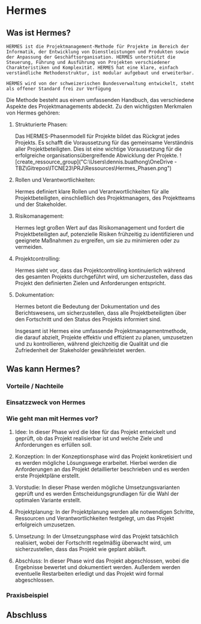 # Hermes

## Was ist Hermes?
    HERMES ist die Projektmanagement-Methode für Projekte im Bereich der Informatik, der Entwicklung von Dienstleistungen und Produkten sowie der Anpassung der Geschäftsorganisation. HERMES unterstützt die Steuerung, Führung und Ausführung von Projekten verschiedener Charakteristiken und Komplexität. HERMES hat eine klare, einfach verständliche Methodenstruktur, ist modular aufgebaut und erweiterbar.
 
    HERMES wird von der schweizerischen Bundesverwaltung entwickelt, steht als offener Standard frei zur Verfügung

Die Methode besteht aus einem umfassenden Handbuch, das verschiedene Aspekte des Projektmanagements abdeckt. Zu den wichtigsten Merkmalen von Hermes gehören: 

1.  Strukturierte Phasen: 

    Das HERMES-Phasenmodell für Projekte bildet das Rückgrat jedes Projekts. Es schafft die Voraussetzung für das gemeinsame Verständnis aller Projektbeteiligten. Dies ist eine wichtige Voraussetzung für die erfolgreiche organisationsübergreifende Abwicklung der Projekte.
    ![create_ressource_group]("C:\Users\dennis.buathong\OneDrive - TBZ\Gitrepos\ITCNE23\PRJ\Ressources\Hermes_Phasen.png")


    

2. Rollen und Verantwortlichkeiten: 

    Hermes definiert klare Rollen und Verantwortlichkeiten für alle Projektbeteiligten, einschließlich des Projektmanagers, des Projektteams und der Stakeholder. 

3. Risikomanagement: 

    Hermes legt großen Wert auf das Risikomanagement und fordert die Projektbeteiligten auf, potenzielle Risiken frühzeitig zu identifizieren und geeignete Maßnahmen zu ergreifen, um sie zu minimieren oder zu vermeiden.
     
4. Projektcontrolling: 
    
    Hermes sieht vor, dass das Projektcontrolling kontinuierlich während des gesamten Projekts durchgeführt wird, um sicherzustellen, dass das Projekt den definierten Zielen und Anforderungen entspricht. 

5. Dokumentation: 
    
    Hermes betont die Bedeutung der Dokumentation und des Berichtswesens, um sicherzustellen, dass alle Projektbeteiligten über den Fortschritt und den Status des Projekts informiert sind. 
    
    Insgesamt ist Hermes eine umfassende Projektmanagementmethode, die darauf abzielt, Projekte effektiv und effizient zu planen, umzusetzen und zu kontrollieren, während gleichzeitig die Qualität und die Zufriedenheit der Stakeholder gewährleistet werden.


## Was kann Hermes?

### Vorteile / Nachteile

### Einsatzzweck von Hermes
		
### Wie geht man mit Hermes vor?

1. Idee: 
    In dieser Phase wird die Idee für das Projekt entwickelt und geprüft, ob das Projekt realisierbar ist und welche Ziele und Anforderungen es erfüllen soll.

2. Konzeption:
    In der Konzeptionsphase wird das Projekt konkretisiert und es werden mögliche Lösungswege erarbeitet. Hierbei werden die Anforderungen an das Projekt detaillierter beschrieben und es werden erste Projektpläne erstellt.

3. Vorstudie:
    In dieser Phase werden mögliche Umsetzungsvarianten geprüft und es werden Entscheidungsgrundlagen für die Wahl der optimalen Variante erstellt.

4. Projektplanung:
    In der Projektplanung werden alle notwendigen Schritte, Ressourcen und Verantwortlichkeiten festgelegt, um das Projekt erfolgreich umzusetzen.

5. Umsetzung:
    In der Umsetzungsphase wird das Projekt tatsächlich realisiert, wobei der Fortschritt regelmäßig überwacht wird, um sicherzustellen, dass das Projekt wie geplant abläuft.

6. Abschluss:
    In dieser Phase wird das Projekt abgeschlossen, wobei die Ergebnisse bewertet und dokumentiert werden. Außerdem werden eventuelle Restarbeiten erledigt und das Projekt wird formal abgeschlossen.
		
### Praxisbeispiel

## Abschluss